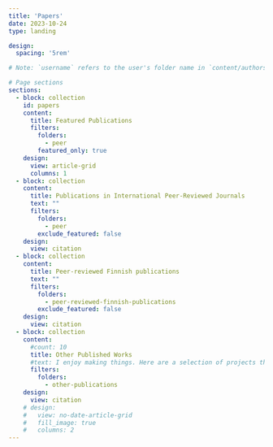 ```yaml
---
title: 'Papers'
date: 2023-10-24
type: landing

design:
  spacing: '5rem'

# Note: `username` refers to the user's folder name in `content/authors/`

# Page sections
sections:
  - block: collection
    id: papers
    content:
      title: Featured Publications
      filters:
        folders:
          - peer
        featured_only: true
    design:
      view: article-grid
      columns: 1
  - block: collection
    content:
      title: Publications in International Peer-Reviewed Journals
      text: ""
      filters:
        folders:
          - peer
        exclude_featured: false
    design:
      view: citation
  - block: collection
    content:
      title: Peer-reviewed Finnish publications
      text: ""
      filters:
        folders:
          - peer-reviewed-finnish-publications
        exclude_featured: false
    design:
      view: citation
  - block: collection
    content:
      #count: 10
      title: Other Published Works
      #text: I enjoy making things. Here are a selection of projects that I have worked on over the years.
      filters:
        folders:
          - other-publications
    design:
      view: citation
    # design:
    #   view: no-date-article-grid
    #   fill_image: true
    #   columns: 2
---
```

